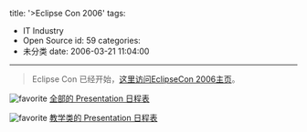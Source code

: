 title: '>Eclipse Con 2006'
tags:
  - IT Industry
  - Open Source
id: 59
categories:
  - 未分类
date: 2006-03-21 11:04:00
---

>Eclipse Con 已经开始，[这里访问EclipseCon 2006主页](http://www.eclipsecon.org/2006/Home.do)。

![favorite](http://www.samuelchen.net/blog/wp-content/uploads/2006/03/favs.gif) [全部的 Presentation 日程表](http://www.eclipsecon.org/2006/Sub.do?id=all)

![favorite](http://www.samuelchen.net/blog/wp-content/uploads/2006/03/favs.gif) [教学类的 Presentation 日程表](http://www.eclipsecon.org/2006/Sub.do?id=all&type=tutorial)